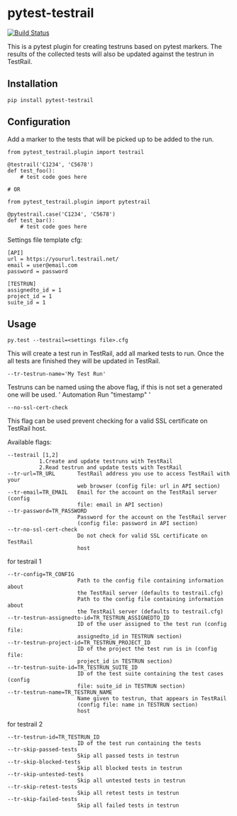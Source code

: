 pytest-testrail
=================

[![Build Status](https://travis-ci.org/dubner/pytest-testrail.svg?branch=master)](https://travis-ci.org/dubner/pytest-testrail)


This is a pytest plugin for creating testruns based on pytest markers.
The results of the collected tests will also be updated against the testrun in TestRail.

Installation
------------

    pip install pytest-testrail


Configuration
-------------

Add a marker to the tests that will be picked up to be added to the run.

	from pytest_testrail.plugin import testrail

	@testrail('C1234', 'C5678')
	def test_foo():
		# test code goes here
	
    # OR	
	
	from pytest_testrail.plugin import pytestrail
	
	@pytestrail.case('C1234', 'C5678')
	def test_bar():
	    # test code goes here

Settings file template cfg:

	[API]
	url = https://yoururl.testrail.net/
	email = user@email.com
	password = password

	[TESTRUN]
	assignedto_id = 1
	project_id = 1
	suite_id = 1

Usage
-----
	py.test --testrail=<settings file>.cfg

This will create a test run in TestRail, add all marked tests to run.
Once the all tests are finished they will be updated in TestRail.

	--tr-testrun-name='My Test Run'

Testruns can be named using the above flag, if this is not set a generated one will be used.
' Automation Run "timestamp" '

	--no-ssl-cert-check

This flag can be used prevent checking for a valid SSL certificate on TestRail host.

Available flags:

    --testrail [1,2]      
			  1.Create and update testruns with TestRail
			  2.Read testrun and update tests with TestRail
    --tr-url=TR_URL       TestRail address you use to access TestRail with your
                          web browser (config file: url in API section)
    --tr-email=TR_EMAIL   Email for the account on the TestRail server (config
                          file: email in API section)
    --tr-password=TR_PASSWORD
                          Password for the account on the TestRail server
                          (config file: password in API section) 
    --tr-no-ssl-cert-check
                          Do not check for valid SSL certificate on TestRail
                          host
	
   for testrail 1
    
    --tr-config=TR_CONFIG
                          Path to the config file containing information about
                          the TestRail server (defaults to testrail.cfg)
                          Path to the config file containing information about
                          the TestRail server (defaults to testrail.cfg)
    --tr-testrun-assignedto-id=TR_TESTRUN_ASSIGNEDTO_ID
                          ID of the user assigned to the test run (config file:
                          assignedto_id in TESTRUN section)
    --tr-testrun-project-id=TR_TESTRUN_PROJECT_ID
                          ID of the project the test run is in (config file:
                          project_id in TESTRUN section)
    --tr-testrun-suite-id=TR_TESTRUN_SUITE_ID
                          ID of the test suite containing the test cases (config
                          file: suite_id in TESTRUN section)
    --tr-testrun-name=TR_TESTRUN_NAME
                          Name given to testrun, that appears in TestRail
                          (config file: name in TESTRUN section)
                          host

   for testrail 2

    --tr-testrun-id=TR_TESTRUN_ID
                          ID of the test run containing the tests
    --tr-skip-passed-tests
                          Skip all passed tests in testrun
    --tr-skip-blocked-tests
                          Skip all blocked tests in testrun
    --tr-skip-untested-tests
                          Skip all untested tests in testrun
    --tr-skip-retest-tests
                          Skip all retest tests in testrun
    --tr-skip-failed-tests
                          Skip all failed tests in testrun

